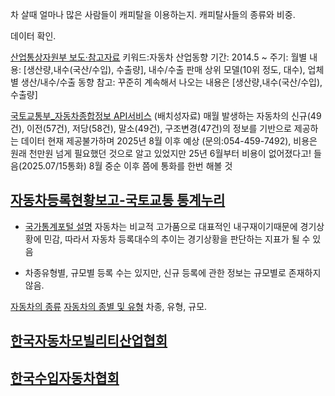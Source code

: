 

차 살때 얼마나 많은 사람들이 캐피탈을 이용하는지.
캐피탈사들의 종류와 비중.

데이터 확인.

[산업통상자원부 보도·참고자료](https://www.motie.go.kr/kor/article/ATCL3f49a5a8c) 키워드:자동차 산업동향
기간: 2014.5 ~
주기: 월별
내용: [생산량,내수(국산/수입), 수출량], 내수/수출 판매 상위 모델(10위 정도, 대수), 업체별 생산/내수/수출 동향
참고: 꾸준히 계속해서 나오는 내용은 [생산량,내수(국산/수입), 수출량]

[국토교통부_자동차종합정보 API서비스](https://www.data.go.kr/data/15071233/openapi.do)
(배치성자료) 매월 발생하는 자동차의 신규(49건), 이전(57건), 저당(58건), 말소(49건), 구조변경(47건)의 정보를 기반으로 제공하는 데이터
현재 제공불가하며 2025년 8월 이후 예상 (문의:054-459-7492), 
비용은 원래 천만원 넘게 필요했던 것으로 알고 있었지만 25년 6월부터 비용이 없어졌다고! 들음(2025.07/15통화)
8월 중순 이후 쯤에 통화를 한번 해볼 것

## [자동차등록현황보고-국토교통 통계누리](https://stat.molit.go.kr/portal/cate/statAnalsView.do?hRsId=58&hFormId=&hSelectId=&sStyleNum=&sStart=&sEnd=&hPoint=&hAppr=&oFileName=&rFileName=&midpath=)

- [국가통계포털 설명](https://www.k-stat.go.kr/metasvc/msba100/statsdcdta?statsConfmNo=116015&kosisYn=Y)
 자동차는 비교적 고가품으로 대표적인 내구재이기때문에 경기상황에 민감, 따라서 자동차 등록대수의 추이는 경기상황을 판단하는 지표가 될 수 있음

- 차종유형별, 규모별 등록 수는 있지만, 신규 등록에 관한 정보는 규모별로 존재하지 않음.

[자동차의 종류](https://www.molit.go.kr/USR/policyTarget/dtl.jsp?idx=537) 
[자동차의 종별 및 유형](https://sdwo.cafe24.com/sihayngyolyeng/aa2-1-4.htm)
차종, 유형, 규모.


## [한국자동차모빌리티산업협회](https://www.kama.or.kr/MainController)

## [한국수입자동차협회](https://www.kaida.co.kr/ko/service/dbService.do)
